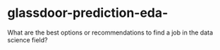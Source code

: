 # glassdoor-prediction-eda-
What are the best options or recommendations to find a job in the data science field?
